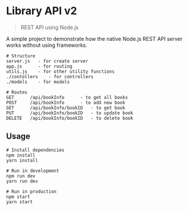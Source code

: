 # Library API v2 

> REST API using Node.js 

A simple project to demonstrate how the native Node.js REST API server works without using frameworks.

```
# Structure
server.js 	- for create server
app.js 		- for routing 
utils.js 	- for other utility functions 
./contollers 	- for controllers
./models 	- for models

```

```
# Routes
GET      /api/bookInfo 		- to get all books
POST     /api/bookInfo 		- to add new book
GET      /api/bookInfo/bookID 	- to get book
PUT      /api/bookInfo/bookID 	- to update book
DELETE   /api/bookInfo/bookID 	- to delete book

```

## Usage

```
# Install dependencies
npm install
yarn install

# Run in development
npm run dev
yarn run dev

# Run in production
npm start
yarn start
```
